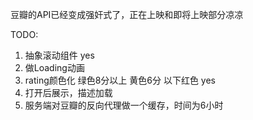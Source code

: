 豆瓣的API已经变成强奸式了，正在上映和即将上映部分凉凉

TODO:

1. 抽象滚动组件 yes
2. 做Loading动画
3. rating颜色化 绿色8分以上 黄色6分 以下红色 yes
4. 打开后展示，描述加载
5. 服务端对豆瓣的反向代理做一个缓存，时间为6小时

